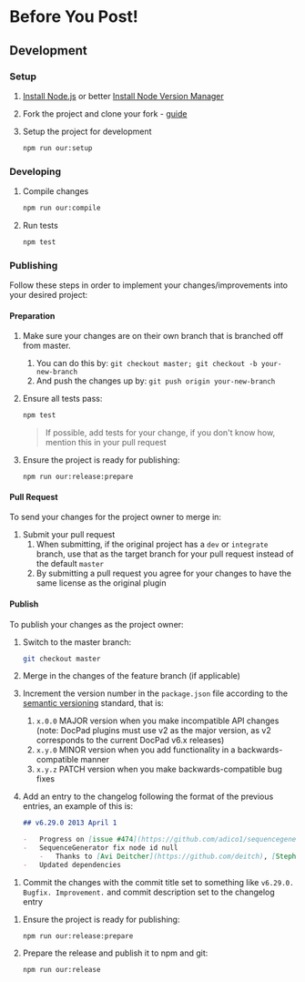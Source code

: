 <!--
2020 January 10
https://github.com/bevry/base
-->

# Before You Post!

## Development

### Setup

1. [Install Node.js](https://nodejs.org/en/) or better
[Install Node Version Manager](https://adico.tech/2018/06/29/nodejs-versions-manager/)

1. Fork the project and clone your fork - [guide](https://help.github.com/articles/fork-a-repo/)

1. Setup the project for development

    ```bash
    npm run our:setup
    ```

### Developing

1. Compile changes

    ```bash
    npm run our:compile
    ```

1. Run tests

    ```bash
    npm test
    ```

### Publishing

Follow these steps in order to implement your changes/improvements into your desired project:

#### Preparation

1. Make sure your changes are on their own branch that is branched off from master.

    1. You can do this by: `git checkout master; git checkout -b your-new-branch`
    1. And push the changes up by: `git push origin your-new-branch`

1. Ensure all tests pass:

    ```bash
    npm test
    ```

    > If possible, add tests for your change, if you don't know how, mention this in your pull request

1. Ensure the project is ready for publishing:

    ```
    npm run our:release:prepare
    ```

#### Pull Request

To send your changes for the project owner to merge in:

1. Submit your pull request
    1. When submitting, if the original project has a `dev` or `integrate` branch, use that as the target branch for your pull request instead of the default `master`
    1. By submitting a pull request you agree for your changes to have the same license as the original plugin

#### Publish

To publish your changes as the project owner:

1. Switch to the master branch:

    ```bash
    git checkout master
    ```

1. Merge in the changes of the feature branch (if applicable)

1. Increment the version number in the `package.json` file according to the [semantic versioning](http://semver.org) standard, that is:

    1. `x.0.0` MAJOR version when you make incompatible API changes (note: DocPad plugins must use v2 as the major version, as v2 corresponds to the current DocPad v6.x releases)
    1. `x.y.0` MINOR version when you add functionality in a backwards-compatible manner
    1. `x.y.z` PATCH version when you make backwards-compatible bug fixes

1. Add an entry to the changelog following the format of the previous entries, an example of this is:

    ```markdown
    ## v6.29.0 2013 April 1

    -   Progress on [issue #474](https://github.com/adico1/sequencegenerator/issues/474)
    -   SequenceGenerator fix node id null
        -   Thanks to [Avi Deitcher](https://github.com/deitch), [Stephan Lough](https://github.com/stephanlough) for [issue #165](https://github.com/adico1/sequencegenerator/issues/165)
    -   Updated dependencies
    ```

1) Commit the changes with the commit title set to something like `v6.29.0. Bugfix. Improvement.` and commit description set to the changelog entry

1. Ensure the project is ready for publishing:

    ```
    npm run our:release:prepare
    ```

1. Prepare the release and publish it to npm and git:

    ```bash
    npm run our:release
    ```
